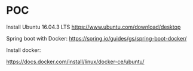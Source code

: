 # POC
Install Ubuntu 16.04.3 LTS
https://www.ubuntu.com/download/desktop

Spring boot with Docker:
https://spring.io/guides/gs/spring-boot-docker/

Install docker:

https://docs.docker.com/install/linux/docker-ce/ubuntu/
